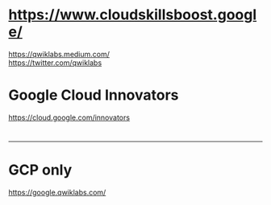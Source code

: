 #   https://www.cloudskillsboost.google/      




https://qwiklabs.medium.com/     
https://twitter.com/qwiklabs       


#  Google  Cloud Innovators   

https://cloud.google.com/innovators      


# 

---
# GCP only 
https://google.qwiklabs.com/      